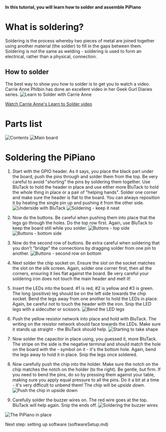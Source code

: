 **In this tutorial, you will learn how to solder and assemble PiPiano**

# What is soldering?
Soldering is the process whereby two pieces of metal are joined together using another material
(the solder) to fill in the gaps between them. Soldering is *not* the same as welding - soldering
is used to form an electrical, rather than a physical, connection. 

## How to solder
The best way to show you how to solder is to get you to watch a video. Carrie Anne Philbin
has done an excellent video in her Geek Gurl Diaries series.
![Learn to Solder with Carrie Anne](https://lh4.googleusercontent.com/proxy/p2tTllwxErbkxCLyGOQbmaLiNrWtC7TQm5s5vKxWBBOHZoiu1P5yb50LC4sUWUH9Tnxg9aqWf6boo669VpfcnMIf4LA=w506-h285-n)

[Watch Carrie Anne's Learn to Solder video](http://www.youtube.com/watch?v=P5L4Gl6Q4Xo)

# Parts list
![Contents](https://lh5.googleusercontent.com/-_ZR2-0ZpTEU/VCCJg1BuDlI/AAAAAAAAQHk/-BBBe-tqOdI/w1280-h720-no/20140813_185400.jpg)
![Main board](https://lh3.googleusercontent.com/-bAdWL0yfNns/VCCJg5jJIgI/AAAAAAAAQHk/lMhdz_zQQss/w1153-h865-no/20140813_185623.jpg)

# Soldering the PiPiano
1. Start with the GPIO header. As it says, you place the black part under the board, push the pins through
and solder them from the top. Be very careful to avoid "shorting" the pins by soldering them together.
Use BluTack to hold the header in place and use either more BluTack to hold the whole thing in place
or a pair of "helping hands". Solder one corner and make sure the header is flat to the board. You
can always reposition it by heating the single pin up and pushing it from the other side.
![Underside with BluTack](https://lh4.googleusercontent.com/-koYtepWpF7k/VCCJgwUcirI/AAAAAAAAQHk/VuzyLg37YCw/w1153-h865-no/20140813_191449.jpg)
![Soldering - keep it neat](https://lh4.googleusercontent.com/-lDvi2aqn_gg/VCCJg8nZUrI/AAAAAAAAQHk/svcEvR8IGaU/w649-h865-no/20140813_202504.jpg)

1. Now do the buttons. Be careful when pushing them into place that the legs go through the holes. Do
the top row first. Again, use BluTack to keep the board still while you solder.
![Buttons - top side](https://lh6.googleusercontent.com/-EN9t35aTH9Q/VCCJg5jbKtI/AAAAAAAAQHk/2ujy-fGMJNg/w649-h865-no/20140813_202736.jpg)
![Buttons - bottom side](https://lh4.googleusercontent.com/-3wi4u59KuSE/VCCJgyojXXI/AAAAAAAAQHk/phWzZz8Mv5k/w649-h865-no/20140813_202747.jpg)

1. Now do the second row of buttons. Be extra careful when soldering that you don't "bridge" the connections
by dragging solder from one pin to another.
![Buttons - second row on bottom](https://lh5.googleusercontent.com/-r5CaWdp3-mw/VCCJgxVMssI/AAAAAAAAQHk/MuJbhtk4xcg/w649-h865-no/20140813_210302.jpg)

1. Next solder the chip socket on. Ensure the slot on the socket matches the slot on the silk screen.
Again, solder one corner first, then all the corners, ensuring it lies flat against the board. Be very
careful your soldering iron does not touch the main header and melt it!

1. Insert the LEDs into the board. #1 is red, #2 is yellow and #3 is green. The long (positive)
leg should be on the left side towards the chip socket. Bend the legs away from one another to
hold the LEDs in place. Again, be careful not to touch the header with the iron. Snip
the LED legs with a sidecutter or scissors.
![Bend the LED legs](https://lh6.googleusercontent.com/-dtLJv2iHG80/VCCJg6gH0EI/AAAAAAAAQHk/C98GnjWGUK4/w649-h865-no/20140813_211312.jpg)

1. Push the yellow resistor network into place and hold with BluTack. The writing on the resistor
network should face towards the LEDs. Make sure it stands up straight - the BluTack should help.
![Starting to take shape](https://lh5.googleusercontent.com/-g15WEuhdwGA/VCCJg4VW1GI/AAAAAAAAQHk/pDMlttDCBNE/w649-h865-no/20140813_211950.jpg)

1. Now solder the capacitor in place using, you guessed it, more BluTack. The stripe on the side is the
negative terminal and should match the hole on the board with the - symbol on it - it's the
bottom hole. Again, bend the legs away to hold it in place. Snip the legs once soldered.
1. Now carefully push the chip into the holder. Make sure the notch on the chip matches the notch on the holder
(to the right). Be gentle, but firm. If you need to bend the pins, do so by pressing them against your table,
making sure you apply equal pressure to all the pins. Do it a bit at a time - it's very difficult
to unbend them! The chip will be _upside down_.
![Push the chip in upside down](https://lh4.googleusercontent.com/-hTVWVmeFcqc/VCCJg2DZuFI/AAAAAAAAQHk/gJ6sa3FKBbU/w649-h865-no/20140813_213044.jpg)

1. Carefully solder the buzzer wires on. The red wire goes at the top. BluTack will help again. Snip the ends off.
![Soldering the buzzer wires](https://lh5.googleusercontent.com/-qqZi19K8Vz0/VCCJg9w2W9I/AAAAAAAAQHk/fjS_8sf8Kw0/w649-h865-no/20140813_213057.jpg)

![The PiPiano in place](https://lh5.googleusercontent.com/-v2NyAO6Ko6s/VCCJgzHh-hI/AAAAAAAAQHk/pvfpfymjbJY/w1153-h865-no/20140813_213503.jpg)

Next step: setting up software (softwareSetup.md)
